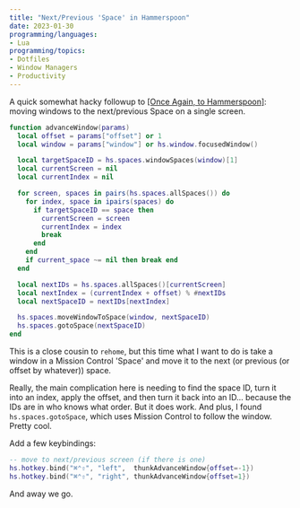 ```yaml
---
title: "Next/Previous 'Space' in Hammerspoon"
date: 2023-01-30
programming/languages:
- Lua
programming/topics:
- Dotfiles
- Window Managers
- Productivity
---
```

A quick somewhat hacky followup to [[Once Again, to Hammerspoon]](): moving windows to the next/previous Space on a single screen. 

<!--more-->

```lua
function advanceWindow(params)
  local offset = params["offset"] or 1
  local window = params["window"] or hs.window.focusedWindow()

  local targetSpaceID = hs.spaces.windowSpaces(window)[1]
  local currentScreen = nil
  local currentIndex = nil

  for screen, spaces in pairs(hs.spaces.allSpaces()) do
    for index, space in ipairs(spaces) do
      if targetSpaceID == space then
        currentScreen = screen
        currentIndex = index
        break
      end
    end
    if current_space ~= nil then break end
  end

  local nextIDs = hs.spaces.allSpaces()[currentScreen]
  local nextIndex = (currentIndex + offset) % #nextIDs
  local nextSpaceID = nextIDs[nextIndex]

  hs.spaces.moveWindowToSpace(window, nextSpaceID)
  hs.spaces.gotoSpace(nextSpaceID)
end
```

This is a close cousin to `rehome`, but this time what I want to do is take a window in a Mission Control 'Space' and move it to the next (or previous (or offset by whatever)) space.

Really, the main complication here is needing to find the space ID, turn it into an index, apply the offset, and then turn it back into an ID... because the IDs are in who knows what order. But it does work. And plus, I found `hs.spaces.gotoSpace`, which uses Mission Control to follow the window. Pretty cool. 

Add a few keybindings:

```lua
-- move to next/previous screen (if there is one)
hs.hotkey.bind("⌘⌃⇧", "left",  thunkAdvanceWindow{offset=-1})
hs.hotkey.bind("⌘⌃⇧", "right", thunkAdvanceWindow{offset=1})
```

And away we go. 